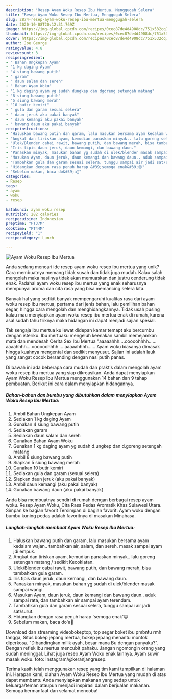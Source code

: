 ```yaml
---
description: "Resep Ayam Woku Resep Ibu Mertua, Menggugah Selera"
title: "Resep Ayam Woku Resep Ibu Mertua, Menggugah Selera"
slug: 2874-resep-ayam-woku-resep-ibu-mertua-menggugah-selera
date: 2020-10-08T20:12:31.769Z
image: https://img-global.cpcdn.com/recipes/0cec87de4d4908dc/751x532cq70/ayam-woku-resep-ibu-mertua-foto-resep-utama.jpg
thumbnail: https://img-global.cpcdn.com/recipes/0cec87de4d4908dc/751x532cq70/ayam-woku-resep-ibu-mertua-foto-resep-utama.jpg
cover: https://img-global.cpcdn.com/recipes/0cec87de4d4908dc/751x532cq70/ayam-woku-resep-ibu-mertua-foto-resep-utama.jpg
author: Joe George
ratingvalue: 4.8
reviewcount: 3
recipeingredient:
- " Bahan Ungkepan Ayam"
- "1 kg daging Ayam"
- "4 siung bawang putih"
- " garam"
- " daun salam dan sereh"
- " Bahan Ayam Woku"
- "1 kg daging ayam yg sudah dungkep dan dgoreng setengah matang"
- "8 siung bawang putih"
- "5 siung bawang merah"
- "10 butir kemiri"
- " gula dan garam sesuai selera"
- " daun jeruk aku pakai banyak"
- " daun kemangi aku pakai banyak"
- " bawang daun aku pakai banyak"
recipeinstructions:
- "Haluskan bawang putih dan garam, lalu masukan bersama ayam kedalam wajan.. tambahkan air, salam, dan sereh. masak sampai ayam jdi empuk."
- "Angkat dan tiriskan ayam, kemudian panaskan minyak.. lalu goreng setengah matang / sedikit Kecoklatan."
- "Ulek/Blender cabai rawit, bawang putih, dan bawang merah, bisa tambahkan gula garam."
- "Iris tipis daun jeruk, daun kemangi, dan bawang daun."
- "Panaskan minyak, masukan bahan yg sudah di ulek/blender masak sampai wangi."
- "Masukan Ayam, daun jeruk, daun kemangi dan bawang daun.. aduk sampai rata, dan tambahkan air sampai ayam terendam."
- "Tambahkan gula dan garam sesuai selera, tunggu sampai air jadi sat/surut."
- "Hidangkan dengan rasa penuh harap &#39;semoga enak&#39;😊"
- "Sebelum makan, baca do&#39;a🙏"
categories:
- Resep
tags:
- ayam
- woku
- resep

katakunci: ayam woku resep 
nutrition: 282 calories
recipecuisine: Indonesian
preptime: "PT37M"
cooktime: "PT44M"
recipeyield: "1"
recipecategory: Lunch

---
```



![Ayam Woku Resep Ibu Mertua](https://img-global.cpcdn.com/recipes/0cec87de4d4908dc/751x532cq70/ayam-woku-resep-ibu-mertua-foto-resep-utama.jpg)

Anda sedang mencari ide resep ayam woku resep ibu mertua yang unik? Cara membuatnya memang tidak susah dan tidak juga mudah. Kalau salah mengolah maka hasilnya tidak akan memuaskan dan justru cenderung tidak enak. Padahal ayam woku resep ibu mertua yang enak seharusnya mempunyai aroma dan cita rasa yang bisa memancing selera kita.

Banyak hal yang sedikit banyak mempengaruhi kualitas rasa dari ayam woku resep ibu mertua, pertama dari jenis bahan, lalu pemilihan bahan segar, hingga cara mengolah dan menghidangkannya. Tidak usah pusing kalau mau menyiapkan ayam woku resep ibu mertua enak di rumah, karena asal sudah tahu triknya maka hidangan ini dapat menjadi sajian spesial.

Tak sengaja ibu mertua ku lewat didepan kamar temapt aku bercumbu dengan isteriku. Ibu mertuaku mengeluh keenakan sambil memejamkan mata dan mendesah Cerita Sex Ibu Mertua &#34;aaaaahhh….ooooohhhh……aaaahhhh….oooooohhhh ….aaaaahhhh…… Ayam woku biasanya dimasak hingga kuahnya mengental dan sedikit menyusut. Sajian ini adalah lauk yang sangat cocok bersanding dengan nasi putih panas.


Di bawah ini ada beberapa cara mudah dan praktis dalam mengolah ayam woku resep ibu mertua yang siap dikreasikan. Anda dapat menyiapkan Ayam Woku Resep Ibu Mertua menggunakan 14 bahan dan 9 tahap pembuatan. Berikut ini cara dalam menyiapkan hidangannya.

<!--inarticleads1-->

##### Bahan-bahan dan bumbu yang dibutuhkan dalam menyiapkan Ayam Woku Resep Ibu Mertua:

1. Ambil  Bahan Ungkepan Ayam
1. Sediakan 1 kg daging Ayam
1. Gunakan 4 siung bawang putih
1. Sediakan  garam
1. Sediakan  daun salam dan sereh
1. Gunakan  Bahan Ayam Woku
1. Gunakan 1 kg daging ayam yg sudah d.ungkep dan d.goreng setengah matang
1. Ambil 8 siung bawang putih
1. Siapkan 5 siung bawang merah
1. Gunakan 10 butir kemiri
1. Sediakan  gula dan garam (sesuai selera)
1. Siapkan  daun jeruk (aku pakai banyak)
1. Ambil  daun kemangi (aku pakai banyak)
1. Gunakan  bawang daun (aku pakai banyak)


Anda bisa membuatnya sendiri di rumah dengan berbagai resep ayam woku. Resep Ayam Woku, Cita Rasa Pedas Aromatik Khas Sulawesi Utara. Simpan ke bagian favorit Tersimpan di bagian favorit. Ayam woku dengan bumbu kuning pedas adalah favoritnya di masakan Minahasa. 

<!--inarticleads2-->

##### Langkah-langkah membuat Ayam Woku Resep Ibu Mertua:

1. Haluskan bawang putih dan garam, lalu masukan bersama ayam kedalam wajan.. tambahkan air, salam, dan sereh. masak sampai ayam jdi empuk.
1. Angkat dan tiriskan ayam, kemudian panaskan minyak.. lalu goreng setengah matang / sedikit Kecoklatan.
1. Ulek/Blender cabai rawit, bawang putih, dan bawang merah, bisa tambahkan gula garam.
1. Iris tipis daun jeruk, daun kemangi, dan bawang daun.
1. Panaskan minyak, masukan bahan yg sudah di ulek/blender masak sampai wangi.
1. Masukan Ayam, daun jeruk, daun kemangi dan bawang daun.. aduk sampai rata, dan tambahkan air sampai ayam terendam.
1. Tambahkan gula dan garam sesuai selera, tunggu sampai air jadi sat/surut.
1. Hidangkan dengan rasa penuh harap &#39;semoga enak&#39;😊
1. Sebelum makan, baca do&#39;a🙏


Download dan streaming videobokeptop, top segar boket ibu pmbntu rmh tangga, Situs bokep jepang mertua, bokep jepang menantu montok diperkosa. &#34;Dibandingkan milik ayah, besar mana Bu dengan punyaku?&#34;. Dengan reflek ibu mertua mencubit pahaku. Jangan ngomongin orang yang sudah meninggal. Lihat juga resep Ayam Woku enak lainnya. Ayam suwir masak woku. foto: Instagram/@keranjangresep. 

Terima kasih telah menggunakan resep yang tim kami tampilkan di halaman ini. Harapan kami, olahan Ayam Woku Resep Ibu Mertua yang mudah di atas dapat membantu Anda menyiapkan makanan yang sedap untuk keluarga/teman ataupun menjadi inspirasi dalam berjualan makanan. Semoga bermanfaat dan selamat mencoba!

